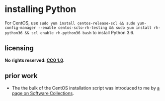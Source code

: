# installing Python
For CentOS, use `sudo yum install centos-release-scl && sudo yum-config-manager --enable centos-sclo-rh-testing && sudo yum install rh-python36 && scl enable rh-python36 bash` to install Python 3.6.

## licensing
**No rights reserved: [CC0 1.0](https://creativecommons.org/publicdomain/zero/1.0/).**

## prior work
- The the bulk of the CentOS installation script was introduced to me by [a page on Software Collections](https://www.softwarecollections.org/en/scls/rhscl/rh-python36/).

